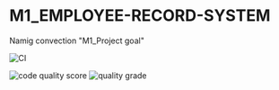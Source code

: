 # M1_EMPLOYEE-RECORD-SYSTEM
Namig convection "M1_Project goal"

![CI](https://github.com/Bobburianil/M1_EMPLOYEE-RECORD-SYSTEM/actions/workflows/main.yml/badge.svg)

![code quality score](https://api.codiga.io/project/32186/score/svg)
![quality grade](https://api.codiga.io/project/32186/status/svg)
